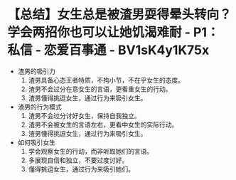 # 【总结】女生总是被渣男耍得晕头转向？学会两招你也可以让她饥渴难耐 - P1：私信 - 恋爱百事通 - BV1sK4y1K75x

-   渣男的吸引力
    1.  渣男具备心态王者特质，不拘小节，不在乎女生的态度。
    2.  渣男不会过分在意女生的言语，更看重女生的行动。
    3.  渣男懂得挑逗女生，通过行为来吸引女生。
-   渣男的行为模式
    1.  渣男不会过分讨好女生，保持自我独立。
    2.  渣男不会被女生的言语左右，更看中女生的实际行动。
    3.  渣男懂得挑逗女生，通过行为来吸引女生。
-   如何吸引女生
    1.  学会观察女生的行动，而非听取她们的言语。
    2.  多展现自信和独立，不要过度讨好。
    3.  懂得挑逗女生，通过行为来吸引她们。